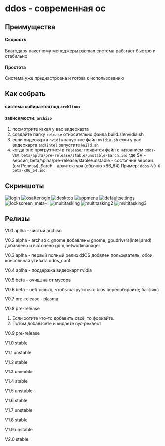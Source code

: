 # ddos - современная ос
<!-- preimushestva list -->
## Преимущества
#### Скорость
Благодаря пакетному менеджеры pacman система работает быстро и стабильно
#### Простота
Система уже преднастроена и готова к использованию

## Как собрать
#### система собирается под ``archlinux``
#### зависимости: ``archiso``
1. посмотрите какая у вас видеокарта
2. создайте папку ``release`` относительно файла build.sh/nvidia.sh
3. если видеокарта ``nvidia`` запустите файл ``nvidia.sh``
если у вас видеокарта ``amd``/``intel`` запустите  ``build.sh``
4. когда оно прогрузтися в ``release/`` появится файл c названием ``ddos-V$V beta/aplha/pre-release/stable/unstable-$arch.iso``
где $V - версия, beta/aplha/pre-release/stable/unstable - состояние версии (см Релизы), $arch - архитектура (обычно x86_64)
Пример:
``
ddos-V0.6 beta-x86_64.iso
``
## Скриншоты
![login](https://user-images.githubusercontent.com/61107330/147656439-af642cd4-c505-4279-b5b5-6f101dea0d27.png)
![osafterlogin](https://user-images.githubusercontent.com/61107330/147656499-63ef6e9e-9fc1-408f-aecf-50d55a5405fb.png)
![desktop](https://user-images.githubusercontent.com/61107330/147656541-c123457f-3b72-4667-b753-a13ce6f023ac.png)
![appmenu](https://user-images.githubusercontent.com/61107330/147390074-6befb1e9-98e3-4667-969c-f9eb90534fe1.png)
![defaultsettings](https://user-images.githubusercontent.com/61107330/147656585-989ef5ea-6b6a-4f64-a22a-f892ea78cfa8.png)
![lockscreen_meta+l](https://user-images.githubusercontent.com/61107330/147390119-abe920ac-1c38-4368-9947-464ac0792771.png)
![multitasking](https://user-images.githubusercontent.com/61107330/147656815-61999bd4-4389-45e6-ac98-87d66cb21bde.png)
![multitasking2](https://user-images.githubusercontent.com/61107330/147390514-55986025-d1f3-45c7-a91d-dd7a659e59fc.png)
![multitasking3](https://user-images.githubusercontent.com/61107330/147390093-6ea7d82b-367b-4da5-b4ca-b1261cb966fd.png)
## Релизы
V0.1 aplha - чистый archiso

V0.2 alpha - archiso с gnome
добавлены gnome, gpudrivers(intel,amd)
добавлено и включено gdm,networkmanager

V0.3 aplha - первый полный релиз ddOS
добвлен пользователь, обои, консольная утилита ddos_conf

V0.4 aplha - поддержка видеокарт nvidia

V0.5 beta - очищена от мусора

V0.6 beta - uefi только, чтобы загрузится с bios пересобирайте; багфикс

V0.7 pre-release - plasma

V0.8 pre-release
1. Если хотите что-то добавить своё, то форкайте.
2. Потом добавляете и кидаете пул-реквест

V0.9 pre-release

V1.0 stable

V1.1 unstable

V1.2 stable

V1.3 unstable

V1.4 stable

V1.5 unstable

V1.6 stable

V1.7 unstable

V1.8 stable

V1.9 unstable

V2.0 stable
